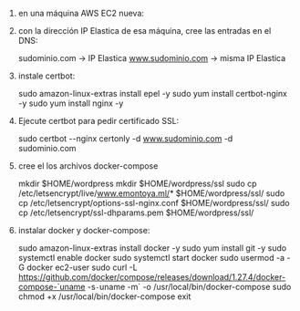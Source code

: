 1. en una máquina AWS EC2 nueva:
2. con la dirección IP Elastica de esa máquina, cree las entradas en el DNS:

    sudominio.com -> IP Elastica
    www.sudominio.com -> misma IP Elastica

2. instale certbot:

    sudo amazon-linux-extras install epel -y
    sudo yum install certbot-nginx -y
    sudo yum install nginx -y

3. Ejecute certbot para pedir certificado SSL:

    sudo certbot --nginx certonly -d www.sudominio.com -d sudominio.com

4. cree el los archivos docker-compose

    mkdir $HOME/wordpress
    mkdir $HOME/wordpress/ssl
    sudo cp /etc/letsencrypt/live/www.emontoya.ml/* $HOME/wordpress/ssl/
    sudo cp /etc/letsencrypt/options-ssl-nginx.conf $HOME/wordpress/ssl/
    sudo cp /etc/letsencrypt/ssl-dhparams.pem $HOME/wordpress/ssl/

5. instalar docker y docker-compose:

    sudo amazon-linux-extras install docker -y
    sudo yum install git -y
    sudo systemctl enable docker
    sudo systemctl start docker
    sudo usermod -a -G docker ec2-user
    sudo curl -L https://github.com/docker/compose/releases/download/1.27.4/docker-compose-`uname -s`-`uname -m` -o /usr/local/bin/docker-compose
    sudo chmod +x /usr/local/bin/docker-compose
    exit